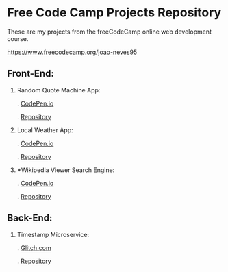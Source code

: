 # Free Code Camp Projects Repository

These are my projects from the freeCodeCamp online web development course.

https://www.freecodecamp.org/joao-neves95

## Front-End:

1. Random Quote Machine App:

    . [CodePen.io](https://codepen.io/shivayl/full/MOexdB/)

    . [Repository](https://github.com/joao-neves95/freeCodeCamp/tree/master/Random_Quote_App)


2. Local Weather App:

    . [CodePen.io](https://codepen.io/shivayl/full/POpvzW/)
  
    . [Repository](https://github.com/joao-neves95/freeCodeCamp/tree/master/Weather_App)

3. *Wikipedia Viewer Search Engine:

    . [CodePen.io](https://codepen.io/shivayl/full/qVVbdO/)
  
    . [Repository](https://github.com/joao-neves95/freeCodeCamp/tree/master/Wikipedia_Viewer_App)


## Back-End:

1. Timestamp Microservice:

    . [Glitch.com](https://timestamp-microservice-shivayl.glitch.me/)

    . [Repository](https://github.com/joao-neves95/freeCodeCamp/tree/master/Timestamp_Microservice)
